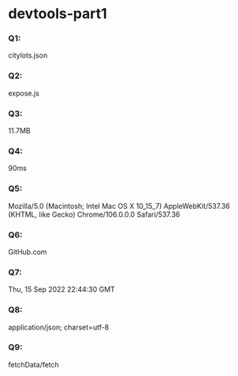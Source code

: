 # devtools-part1
### Q1:
citylots.json
### Q2:
expose.js
### Q3:
11.7MB
### Q4:
90ms
### Q5:
Mozilla/5.0 (Macintosh; Intel Mac OS X 10_15_7) AppleWebKit/537.36 (KHTML, like Gecko) Chrome/106.0.0.0 Safari/537.36
### Q6:
GitHub.com
### Q7:
Thu, 15 Sep 2022 22:44:30 GMT
### Q8:
application/json; charset=utf-8
### Q9:
fetchData/fetch
